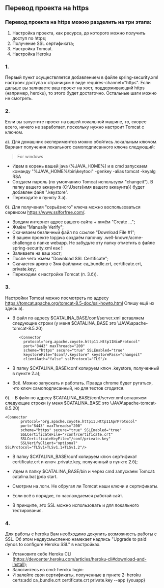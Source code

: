 ## Перевод проекта на https


### Перевод проекта на https можно разделить на три этапа:
1. Настройка проекта, как ресурса, до которого можно получить доступ по https;
2. Получение SSL сертификата;
3. Настройка Tomcat.
4. Настройка Heroku


### 1. 
Первый пункт осуществляется добавлением в файле spring-security.xml настроек доступа к страницам в виде requires-channel="https". Если дальше вы заливаете ваш проект на хост, поддерживающий https (например, heroku), то этого будет достаточно. Остальные шаги можно не смотреть.

### 2. 
Если вы запустите проект на вашей локальной машине, то, скорее всего, ничего не заработает, поскольку нужно настроит Tomcat с ключом.

а). Для домашних экспериментов можно обойтись локальным ключом. Вариант получения локального самоподписанного ключа следующий:
> For windows
- Идем в корень вашей java (%JAVA_HOME%) и в cmd запускаем команду
"%JAVA_HOME%\bin\keytool" -genkey -alias tomcat -keyalg RSA
- Создаем пароль (по умолчанию Tomcat используем "changeit"). В папку вашего аккаунта (C:\Users\{имя вашего аккаунта}) будет добавлен файл ".keystore".
- Переходите к пункту 3.а).

б). Для получения "серьёзного" ключа можно воспользоваться сервисом https://www.sslforfree.com/.
- Вводим интернет адрес вашего сайта + жмём "Create ...";
- Жмём "Manually Verify";
- Скачиваем безличный файл по ссылке "Download File #1";
- В вашем проекте topjava создаём папочку  .well-known/acme-challenge в папке webapp. Не забудьте эту папку отметить в файле spring-security.xml как <http pattern="/.well-known/**" security="none"/> !
- Заливаете на ваш хост;
- После чего жмём "Download SSL Certificate";
- Скачается архив с 3мя файлами: ca_bundle.crt, certificate.crt, private.key;
- Переходим к настройке Tomcat (п. 3.б)).


### 3. 
Настройки Tomcat можно посмотреть по адресу https://tomcat.apache.org/tomcat-8.5-doc/ssl-howto.html
Опишу ещё их здесь
а).
- В файл по адресу $CATALINA_BASE/conf/server.xml вставляем следующие строки (у меня $CATALINA_BASE это \JAVA\apache-tomcat-8.5.20)

         <Connector
           protocol="org.apache.coyote.http11.Http11NioProtocol"
           port="8443" maxThreads="200"
           scheme="https" secure="true" SSLEnabled="true"
           keystoreFile="$conf/.keystore" keystorePass="changeit"
           clientAuth="false" sslProtocol="TLS"/>

- В папку $CATALINA_BASE/conf копируем ключ .keystore, полученный в пункте 2.а);
- Всё. Можно запускать и работать. Правда chrome будет ругаться, что ключ самоподписанный, но для тестов сгодится.

б). - В файл по адресу $CATALINA_BASE/conf/server.xml вставляем следующие строки (у меня $CATALINA_BASE это \JAVA\apache-tomcat-8.5.20)

	<Connector
           protocol="org.apache.coyote.http11.Http11AprProtocol"
           port="8443" maxThreads="200"
           scheme="https" secure="true" SSLEnabled="true"
           SSLCertificateFile="/conf/certificate.crt"
           SSLCertificateKeyFile="/conf/private.key"
           SSLVerifyClient="optional" SSLProtocol="TLSv1+TLSv1.1+TLSv1.2"/>

- В папку $CATALINA_BASE/conf копируем ключ сертификат certificate.crt и ключ .private.key, полученный в пункте 2.б);
- Идем в папку $CATALINA_BASE/bin и через cmd запускаем Tomcat: catalina.bat jpda start.
- Смотрим на логи. Не обругал ли Tomcat наши ключи и сертификаты.
- Если всё в порядке, то наслаждаемся работай сайт.

- В принципе, это SSL можно использовать и для локального тестирования.

### 4. 
Для работы с heroku Вам необходимо докупить возможность работы с SSL. Об этом недвусмысленно намекает надпись "Upgrade to paid dynos to configure Heroku SSL" в настройках.
- Установите себе Heroku CLI (https://devcenter.heroku.com/articles/heroku-cli#download-and-install);
- Залогинтесь из cmd: heroku login:
- И залейте свои сертификаты, полученные в пункте 2: heroku certs:add ca_bundle.crt certificate.crt private.key --app {youapp}

